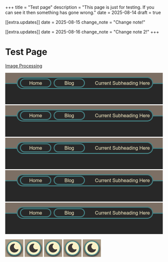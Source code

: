 +++
title = "Test page"
description = "This page is just for testing. If you can see it then something has gone wrong."
date = 2025-08-14
draft = true

[[extra.updates]]
date = 2025-08-15
change_note = "Change note!"

[[extra.updates]]
date = 2025-08-16
change_note = "Change note 2!"
+++

# Test Page

[Image Processing](https://www.getzola.org/documentation/content/image-processing/)

![Test image](/blog/reinventing-the-ssg/nav-bar.webp)
![Test image](/blog/reinventing-the-ssg/nav-bar.webp)
![Test image](/blog/reinventing-the-ssg/nav-bar.webp)
![Test image](/blog/reinventing-the-ssg/nav-bar.webp)
![Test image](/blog/reinventing-the-ssg/nav-bar.webp)

![Test image](/blog/reinventing-the-ssg/theme-button-light.webp)
![Test image](/blog/reinventing-the-ssg/theme-button-light.webp)
![Test image](/blog/reinventing-the-ssg/theme-button-light.webp)
![Test image](/blog/reinventing-the-ssg/theme-button-light.webp)
![Test image](/blog/reinventing-the-ssg/theme-button-light.webp)
